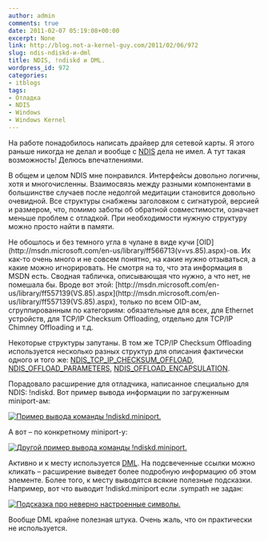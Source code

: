 ```yaml
---
author: admin
comments: true
date: 2011-02-07 05:19:08+00:00
excerpt: None
link: http://blog.not-a-kernel-guy.com/2011/02/06/972
slug: ndis-ndiskd-и-dml
title: NDIS, !ndiskd и DML.
wordpress_id: 972
categories:
- itblogs
tags:
- Отладка
- NDIS
- Windows
- Windows Kernel
---
```


На работе понадобилось написать драйвер для сетевой карты. Я этого раньше никогда не делал и вообще с [NDIS](http://msdn.microsoft.com/en-us/library/ms817945.aspx) дела не имел. А тут такая возможность! Делюсь впечатлениями.

В общем и целом NDIS мне понравился. Интерфейсы довольно логичны, хотя и многочисленны. Взаимосвязь между разными компонентами в большинстве случаев после недолгой медитации становится довольно очевидной. Все структуры снабжены заголовком с сигнатурой, версией и размером, что, помимо заботы об обратной совместимости, означает меньше проблем с отладкой. При необходимости нужную структуру можно просто найти в памяти.

<!-- more -->Не обошлось и без темного угла в чулане в виде кучи [OID](http://msdn.microsoft.com/en-us/library/ff566713(v=vs.85).aspx)-ов. Их как-то очень много и не совсем понятно, на какие нужно отзываться, а какие можно игнорировать. Не смотря на то, что эта информация в MSDN есть. Сводная табличка, описывающая что нужно, а что нет, не помешала бы. Вроде вот этой: [http://msdn.microsoft.com/en-us/library/ff557139(VS.85).aspx](http://msdn.microsoft.com/en-us/library/ff557139(VS.85).aspx), только по всем OID-ам, сгруппированным по категориям: обязательные для всех, для Ethernet устройств, для TCP/IP Checksum Offloading, отдельно для TCP/IP Chimney Offloading и т.д.

Некоторые структуры запутаны. В том же TCP/IP Checksum Offloading используется несколько разных структур для описания фактически одного и того же: [NDIS_TCP_IP_CHECKSUM_OFFLOAD](http://msdn.microsoft.com/en-us/library/ff567878(VS.85).aspx), [NDIS_OFFLOAD_PARAMETERS](http://msdn.microsoft.com/en-us/library/ff566706(VS.85).aspx), [NDIS_OFFLOAD_ENCAPSULATION](http://msdn.microsoft.com/en-us/library/ff566702(VS.85).aspx).

Порадовало расширение для отладчика, написанное специально для NDIS: !ndiskd. Вот пример вывода информации по загруженным miniport-ам:

[![Пример вывода команды !ndiskd.miniport.](http://blog.not-a-kernel-guy.com/wp-content/uploads/2011/02/ndiskd_miniport.png)](http://blog.not-a-kernel-guy.com/wp-content/uploads/2011/02/ndiskd_miniport.png)

А вот – по конкретному miniport-у:

[![Другой пример вывода команды !ndiskd.miniport.](http://blog.not-a-kernel-guy.com/wp-content/uploads/2011/02/ndiskd_miniport2.png)](http://blog.not-a-kernel-guy.com/wp-content/uploads/2011/02/ndiskd_miniport2.png)

Активно и к месту используется [DML](http://windbg.info/doc/1-common-cmds.html#5_dml). На подсвеченные ссылки можно кликать – расширение выведет более подробную информацию об этом элементе. Более того, к месту выводятся всякие полезные подсказки. Например, вот что выводит !ndiskd.miniport если .sympath не задан:

[![Подсказка про неверно настроенные символы.](http://blog.not-a-kernel-guy.com/wp-content/uploads/2011/02/ndiskd_no_symbols.png)](http://blog.not-a-kernel-guy.com/wp-content/uploads/2011/02/ndiskd_no_symbols.png)

Вообще DML крайне полезная штука. Очень жаль, что он практически не используется.

